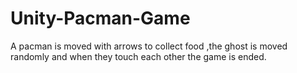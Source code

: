 # Unity-Pacman-Game
A pacman is moved with arrows to collect food ,the ghost is moved randomly and when they touch each other the game is ended.

